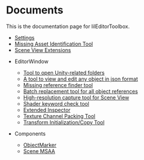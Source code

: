 ﻿# Documents

This is the documentation page for lilEditorToolbox.

<div class="table-of-contents">
    <ul>
    <li><a href="./Settings">Settings</a></li>
    <li><a href="./Grimoire">Missing Asset Identification Tool</a></li>
    <li><a href="./SceneExtension">Scene View Extensions</a></li>
    <li><p>EditorWindow</p>
        <ul>
            <li><a href="./EditorWindow/FolderOpener">Tool to open Unity-related folders</a></li>
            <li><a href="./EditorWindow/JsonObjectViewer">A tool to view and edit any object in json format</a></li>
            <li><a href="./EditorWindow/MissingFinder">Missing reference finder tool</a></li>
            <li><a href="./EditorWindow/ReferenceReplacer">Batch replacement tool for all object references</a></li>
            <li><a href="./EditorWindow/SceneCapture">High-resolution capture tool for Scene View</a></li>
            <li><a href="./EditorWindow/ShaderKeywordViewer">Shader keyword check tool</a></li>
            <li><a href="./EditorWindow/TabInspector">Extended Inspector</a></li>
            <li><a href="./EditorWindow/TexturePacker">Texture Channel Packing Tool</a></li>
            <li><a href="./EditorWindow/TransformResetter">Transform Initialization/Copy Tool</a></li>
        </ul>
    </li>
    <li><p>Components</p>
        <ul>
            <li><a href="./Components/ObjectMarker">ObjectMarker</a></li>
            <li><a href="./Components/SceneMSAA">Scene MSAA</a></li>
        </ul>
    </li>
    </ul>
</div>
